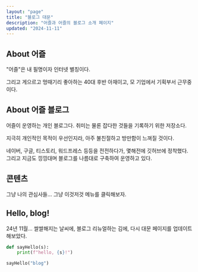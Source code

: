 ```yaml
---
layout: "page"
title: "블로그 대문"
description: "어즐과 어즐의 블로그 소개 페이지"
updated: "2024-11-11"
---
```


## About 어즐

"어즐"은 내 필명이자 인터넷 별칭이다.

그리고 게으르고 멍때기리 좋아하는 40대 후반 아재이고, 모 기업에서 기획부서 근무중이다.

## About 어즐 블로그

어즐이 운영하는 개인 블로그다. 취미는 물론 잡다한 것들을 기록하기 위한 저장소다.

지극히 개인적인 목적이 우선인지라, 아주 불친절하고 방만함이 느껴질 것이다.

네이버, 구글, 티스토리, 워드프레스 등등을 전전하다가, 몇해전에 깃허브에 정착했다. 그리고 지금도 낑낑대며 블로그를 나름대로 구축하여 운영하고 있다.

## 콘텐츠

그냥 나의 관심사들... 그냥 이것저것 메뉴를 클릭해보자.

## Hello, blog!

24년 11월... 쌀쌀해지는 날씨에, 블로그 리뉴얼하는 김에, 다시 대문 페이지를 업데이트 해보았다.

```python
def sayHello(s):
    print(f"hello, {s}!")

sayHello("blog")
```